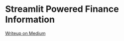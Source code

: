 # Streamlit Powered Finance Information

[Writeup on Medium](https://towardsdatascience.com/creating-a-finance-web-app-in-3-minutes-8273d56a39f8)